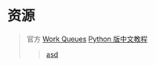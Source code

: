 # 资源
> 官方 [Work Queues](http://www.rabbitmq.com/tutorials/tutorial-two-java.html)
> [Python 版中文教程](http://rabbitmq.mr-ping.com/tutorials_with_python/[2]Work_Queues.html)
> 
> > [asd](tutorials/hello-world.md)
